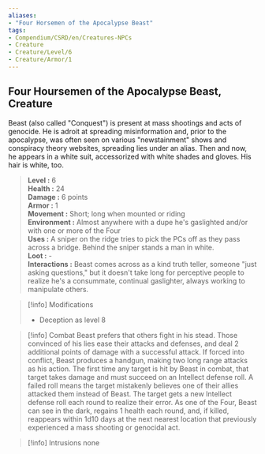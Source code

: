 ```yaml
---
aliases:
- "Four Horsemen of the Apocalypse Beast"
tags:
- Compendium/CSRD/en/Creatures-NPCs
- Creature
- Creature/Level/6
- Creature/Armor/1
---
```


  
## Four Hoursemen of the Apocalypse Beast, Creature  
Beast (also called "Conquest") is present at mass shootings and acts of genocide. He is adroit at spreading misinformation and, prior to the apocalypse, was often seen on various "newstainment" shows and conspiracy theory websites, spreading lies under an alias. Then and now, he appears in a white suit, accessorized with white shades and gloves. His hair is white, too.  
  
> **Level :** 6  
> **Health :** 24  
> **Damage :** 6 points  
> **Armor :** 1  
> **Movement :** Short; long when mounted or riding  
> **Environment :** Almost anywhere with a dupe he's gaslighted and/or with one or more of the Four  
> **Uses :** A sniper on the ridge tries to pick the PCs off as they pass across a bridge. Behind the sniper stands a man in white.  
> **Loot :** -  
> **Interactions :** Beast comes across as a kind truth teller, someone "just asking questions," but it doesn't take long for perceptive people to realize he's a consummate, continual gaslighter, always working to manipulate others.  

>[!info] Modifications 
>- Deception as level 8  
>  
  

>[!info] Combat 
> Beast prefers that others fight in his stead. Those convinced of his lies ease their attacks and defenses, and deal 2 additional points of damage with a successful attack. If forced into conflict, Beast produces a handgun, making two long range attacks as his action. The first time any target is hit by Beast in combat, that target takes damage and must succeed on an Intellect defense roll. A failed roll means the target mistakenly believes one of their allies attacked them instead of Beast. The target gets a new Intellect defense roll each round to realize their error. 
As one of the Four, Beast can see in the dark, regains 1 health each round, and, if killed, reappears within 1d10 days at the next nearest location that previously experienced a mass shooting or genocidal act.  
  

>[!info] Intrusions 
> none  

